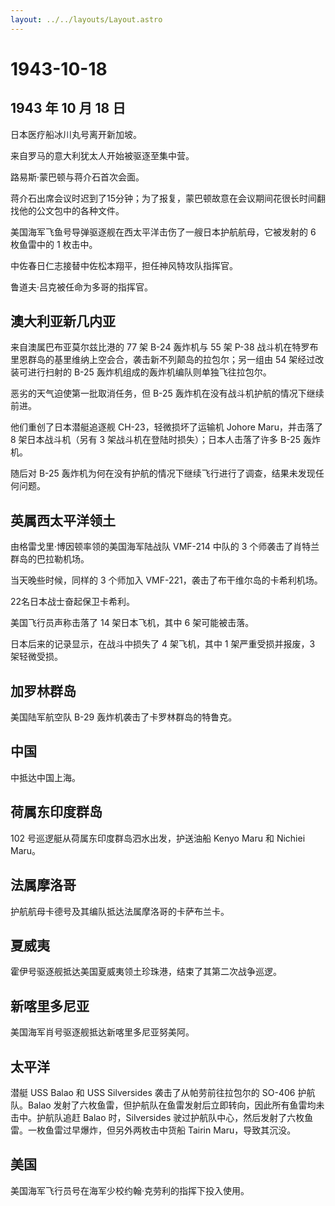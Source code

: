 ```yaml
---
layout: ../../layouts/Layout.astro
---
```


# 1943-10-18

## 1943 年 10 月 18 日

日本医疗船冰川丸号离开新加坡。

来自罗马的意大利犹太人开始被驱逐至集中营。

路易斯·蒙巴顿与蒋介石首次会面。

蒋介石出席会议时迟到了15分钟；为了报复，蒙巴顿故意在会议期间花很长时间翻找他的公文包中的各种文件。

美国海军飞鱼号导弹驱逐舰在西太平洋击伤了一艘日本护航航母，它被发射的 6
枚鱼雷中的 1 枚击中。

中佐春日仁志接替中佐松本翔平，担任神风特攻队指挥官。

鲁道夫·吕克被任命为多哥的指挥官。

## 澳大利亚新几内亚

来自澳属巴布亚莫尔兹比港的 77 架 B-24 轰炸机与 55 架 P-38
战斗机在特罗布里恩群岛的基里维纳上空会合，袭击新不列颠岛的拉包尔；另一组由
54 架经过改装可进行扫射的 B-25 轰炸机组成的轰炸机编队则单独飞往拉包尔。

恶劣的天气迫使第一批取消任务，但 B-25
轰炸机在没有战斗机护航的情况下继续前进。

他们重创了日本潜艇追逐舰 CH-23，轻微损坏了运输机 Johore Maru，并击落了 8
架日本战斗机（另有 3 架战斗机在登陆时损失）；日本人击落了许多 B-25
轰炸机。

随后对 B-25
轰炸机为何在没有护航的情况下继续飞行进行了调查，结果未发现任何问题。

## 英属西太平洋领土

由格雷戈里·博因顿率领的美国海军陆战队 VMF-214 中队的 3
个师袭击了肖特兰群岛的巴拉勒机场。

当天晚些时候，同样的 3 个师加入 VMF-221，袭击了布干维尔岛的卡希利机场。

22名日本战士奋起保卫卡希利。

美国飞行员声称击落了 14 架日本飞机，其中 6 架可能被击落。

日本后来的记录显示，在战斗中损失了 4 架飞机，其中 1 架严重受损并报废，3
架轻微受损。

## 加罗林群岛

美国陆军航空队 B-29 轰炸机袭击了卡罗林群岛的特鲁克。

## 中国

中抵达中国上海。

## 荷属东印度群岛

102 号巡逻艇从荷属东印度群岛泗水出发，护送油船 Kenyo Maru 和 Nichiei
Maru。

## 法属摩洛哥

护航航母卡德号及其编队抵达法属摩洛哥的卡萨布兰卡。

## 夏威夷

霍伊号驱逐舰抵达美国夏威夷领土珍珠港，结束了其第二次战争巡逻。

## 新喀里多尼亚

美国海军肖号驱逐舰抵达新喀里多尼亚努美阿。

## 太平洋

潜艇 USS Balao 和 USS Silversides 袭击了从帕劳前往拉包尔的 SO-406
护航队。Balao
发射了六枚鱼雷，但护航队在鱼雷发射后立即转向，因此所有鱼雷均未击中。护航队追赶
Balao 时，Silversides
驶过护航队中心，然后发射了六枚鱼雷。一枚鱼雷过早爆炸，但另外两枚击中货船
Tairin Maru，导致其沉没。

## 美国

美国海军飞行员号在海军少校约翰·克劳利的指挥下投入使用。